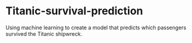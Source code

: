 # Titanic-survival-prediction
Using machine learning to create a model that predicts which passengers survived the Titanic shipwreck.

